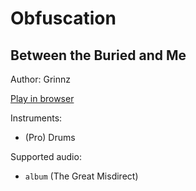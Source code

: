 # Obfuscation

## Between the Buried and Me

Author: Grinnz

[Play in browser](http://pages.cs.wisc.edu/~tolly/customs/?title=obfuscation&artist=between-the-buried-and-me)

Instruments:

  * (Pro) Drums

Supported audio:

  * `album` (The Great Misdirect)

